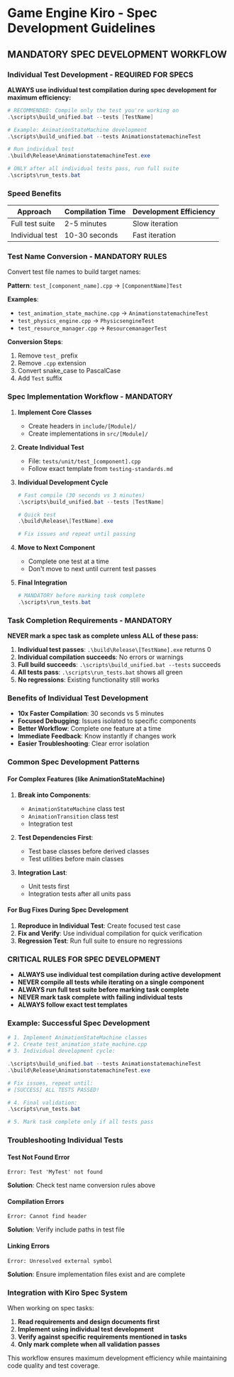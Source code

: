# Game Engine Kiro - Spec Development Guidelines

## MANDATORY SPEC DEVELOPMENT WORKFLOW

### Individual Test Development - REQUIRED FOR SPECS

**ALWAYS use individual test compilation during spec development for maximum efficiency:**

```powershell
# RECOMMENDED: Compile only the test you're working on
.\scripts\build_unified.bat --tests [TestName]

# Example: AnimationStateMachine development
.\scripts\build_unified.bat --tests AnimationstatemachineTest

# Run individual test
.\build\Release\AnimationstatemachineTest.exe

# ONLY after all individual tests pass, run full suite
.\scripts\run_tests.bat
```

### Speed Benefits

| Approach        | Compilation Time | Development Efficiency |
| --------------- | ---------------- | ---------------------- |
| Full test suite | 2-5 minutes      | Slow iteration         |
| Individual test | 10-30 seconds    | Fast iteration         |

### Test Name Conversion - MANDATORY RULES

Convert test file names to build target names:

**Pattern**: `test_[component_name].cpp` → `[ComponentName]Test`

**Examples**:

- `test_animation_state_machine.cpp` → `AnimationstatemachineTest`
- `test_physics_engine.cpp` → `PhysicsengineTest`
- `test_resource_manager.cpp` → `ResourcemanagerTest`

**Conversion Steps**:

1. Remove `test_` prefix
2. Remove `.cpp` extension
3. Convert snake_case to PascalCase
4. Add `Test` suffix

### Spec Implementation Workflow - MANDATORY

1. **Implement Core Classes**

   - Create headers in `include/[Module]/`
   - Create implementations in `src/[Module]/`

2. **Create Individual Test**

   - File: `tests/unit/test_[component].cpp`
   - Follow exact template from `testing-standards.md`

3. **Individual Development Cycle**

   ```powershell
   # Fast compile (30 seconds vs 3 minutes)
   .\scripts\build_unified.bat --tests [TestName]

   # Quick test
   .\build\Release\[TestName].exe

   # Fix issues and repeat until passing
   ```

4. **Move to Next Component**

   - Complete one test at a time
   - Don't move to next until current test passes

5. **Final Integration**
   ```powershell
   # MANDATORY before marking task complete
   .\scripts\run_tests.bat
   ```

### Task Completion Requirements - MANDATORY

**NEVER mark a spec task as complete unless ALL of these pass:**

1. **Individual test passes**: `.\build\Release\[TestName].exe` returns 0
2. **Individual compilation succeeds**: No errors or warnings
3. **Full build succeeds**: `.\scripts\build_unified.bat --tests` succeeds
4. **All tests pass**: `.\scripts\run_tests.bat` shows all green
5. **No regressions**: Existing functionality still works

### Benefits of Individual Test Development

- **10x Faster Compilation**: 30 seconds vs 5 minutes
- **Focused Debugging**: Issues isolated to specific components
- **Better Workflow**: Complete one feature at a time
- **Immediate Feedback**: Know instantly if changes work
- **Easier Troubleshooting**: Clear error isolation

### Common Spec Development Patterns

#### For Complex Features (like AnimationStateMachine)

1. **Break into Components**:

   - `AnimationStateMachine` class test
   - `AnimationTransition` class test
   - Integration test

2. **Test Dependencies First**:

   - Test base classes before derived classes
   - Test utilities before main classes

3. **Integration Last**:
   - Unit tests first
   - Integration tests after all units pass

#### For Bug Fixes During Spec Development

1. **Reproduce in Individual Test**: Create focused test case
2. **Fix and Verify**: Use individual compilation for quick verification
3. **Regression Test**: Run full suite to ensure no regressions

### CRITICAL RULES FOR SPEC DEVELOPMENT

- **ALWAYS use individual test compilation during active development**
- **NEVER compile all tests while iterating on a single component**
- **ALWAYS run full test suite before marking task complete**
- **NEVER mark task complete with failing individual tests**
- **ALWAYS follow exact test templates**

### Example: Successful Spec Development

```powershell
# 1. Implement AnimationStateMachine classes
# 2. Create test_animation_state_machine.cpp
# 3. Individual development cycle:

.\scripts\build_unified.bat --tests AnimationstatemachineTest
.\build\Release\AnimationstatemachineTest.exe

# Fix issues, repeat until:
# [SUCCESS] ALL TESTS PASSED!

# 4. Final validation:
.\scripts\run_tests.bat

# 5. Mark task complete only if all tests pass
```

### Troubleshooting Individual Tests

#### Test Not Found Error

```
Error: Test 'MyTest' not found
```

**Solution**: Check test name conversion rules above

#### Compilation Errors

```
Error: Cannot find header
```

**Solution**: Verify include paths in test file

#### Linking Errors

```
Error: Unresolved external symbol
```

**Solution**: Ensure implementation files exist and are complete

### Integration with Kiro Spec System

When working on spec tasks:

1. **Read requirements and design documents first**
2. **Implement using individual test development**
3. **Verify against specific requirements mentioned in tasks**
4. **Only mark complete when all validation passes**

This workflow ensures maximum development efficiency while maintaining code quality and test coverage.
